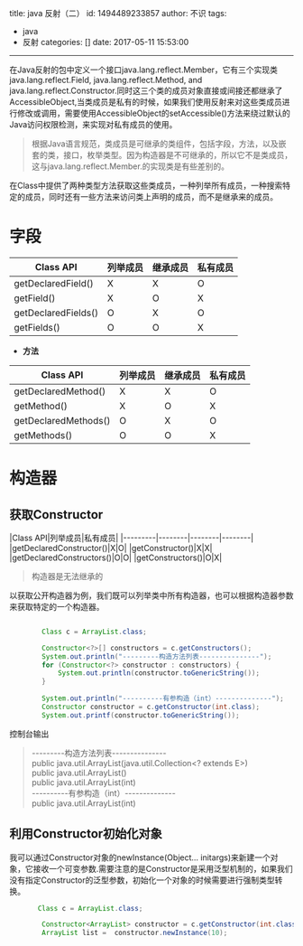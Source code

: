 title: java 反射（二）
id: 1494489233857
author: 不识
tags:
  - java
  - 反射
categories: []
date: 2017-05-11 15:53:00
---


在Java反射的包中定义一个接口java.lang.reflect.Member，它有三个实现类java.lang.reflect.Field, java.lang.reflect.Method, and java.lang.reflect.Constructor.同时这三个类的成员对象直接或间接还都继承了AccessibleObject,当类成员是私有的时候，如果我们使用反射来对这些类成员进行修改或调用，需要使用AccessibleObject的setAccessible()方法来绕过默认的Java访问权限检测，来实现对私有成员的使用。
>根据Java语言规范，类成员是可继承的类组件，包括字段，方法，以及嵌套的类，接口，枚举类型。因为构造器是不可继承的，所以它不是类成员，这与java.lang.reflect.Member.的实现类是有些差别的。

在Class中提供了两种类型方法获取这些类成员，一种列举所有成员，一种搜索特定的成员，同时还有一些方法来访问类上声明的成员，而不是继承来的成员。 

<!-- more -->
# 字段

|Class API|列举成员|继承成员|私有成员|
|---------|--------|--------|--------|
|getDeclaredField()|X|X|O|
|getField()   |X|O|X|
|getDeclaredFields()|O|X|O|
|getFields()|O|O|X|

- **方法**

|Class API|列举成员|继承成员|私有成员|
|---------|--------|--------|--------|
|getDeclaredMethod()|X|X|O|
|getMethod()|X|O|X|
|getDeclaredMethods()|O|X|O|
|getMethods()|O|O|X|

# 构造器

## 获取Constructor

|Class API|列举成员|私有成员|
|---------|--------|--------|--------|
|getDeclaredConstructor()|X|O|
|getConstructor()|X|X|
|getDeclaredConstructors()|O|O|
|getConstructors()|O|X|
>构造器是无法继承的

以获取公开构造器为例，我们既可以列举类中所有构造器，也可以根据构造器参数来获取特定的一个构造器。

```java

    	Class c = ArrayList.class;

        Constructor<?>[] constructors = c.getConstructors();
        System.out.println("---------构造方法列表---------------");
        for (Constructor<?> constructor : constructors) {
            System.out.println(constructor.toGenericString());
        }
        
        System.out.println("----------有参构造（int）--------------");
        Constructor constructor = c.getConstructor(int.class);
        System.out.printf(constructor.toGenericString());
```
      
控制台输出
>---------构造方法列表---------------  
>public java.util.ArrayList(java.util.Collection<? extends E>)  
>public java.util.ArrayList()  
>public java.util.ArrayList(int)  
>----------有参构造（int）--------------  
>public java.util.ArrayList(int)  



## 利用Constructor初始化对象

我可以通过Constructor对象的newInstance(Object... initargs)来新建一个对象，它接收一个可变参数.需要注意的是Constructor是采用泛型机制的，如果我们没有指定Constructor的泛型参数，初始化一个对象的时候需要进行强制类型转换。

```java
       Class c = ArrayList.class;

        Constructor<ArrayList> constructor = c.getConstructor(int.class);
        ArrayList list =  constructor.newInstance(10);
```
